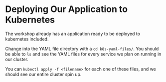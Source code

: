 # Deploying Our Application to Kubernetes

The workshop already has an application ready to be deployed to kubernetes included.

Change into the YAML file directory with a `cd k8s-yaml-files/`. You should be able to `ls` and see the YAML files for every service we plan on running in our cluster.

You can `kubectl apply -f <filename>` for each one of these files, and we should see our entire cluster spin up.